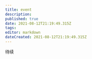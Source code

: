 ```yaml
---
title: event
description: 
published: true
date: 2021-08-12T21:19:49.315Z
tags:
editor: markdown
dateCreated: 2021-08-12T21:19:49.315Z
---
```


待续
